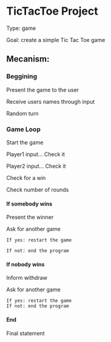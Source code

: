 # TicTacToe Project

Type: game

Goal: create a simple Tic Tac Toe game

 
## Mecanism:

### Beggining

Present the game to the user

Receive users names through input
 
Random turn


### Game Loop

Start the game

Player1 input...
    Check it

Player2 input...
    Check it

Check for a win

Check number of rounds


#### If somebody wins

Present the winner

Ask for another game

	If yes: restart the game

	If not: end the program


#### If nobody wins

Inform withdraw

Ask for another game

	If yes: restart the game
	If not: end the program

#### End
Final statement
